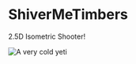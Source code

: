 ShiverMeTimbers
===============

2.5D Isometric Shooter!

![A very cold yeti](http://i.gyazo.com/ba4c4d44584f6b782e1ec710e1bb6116.png)
